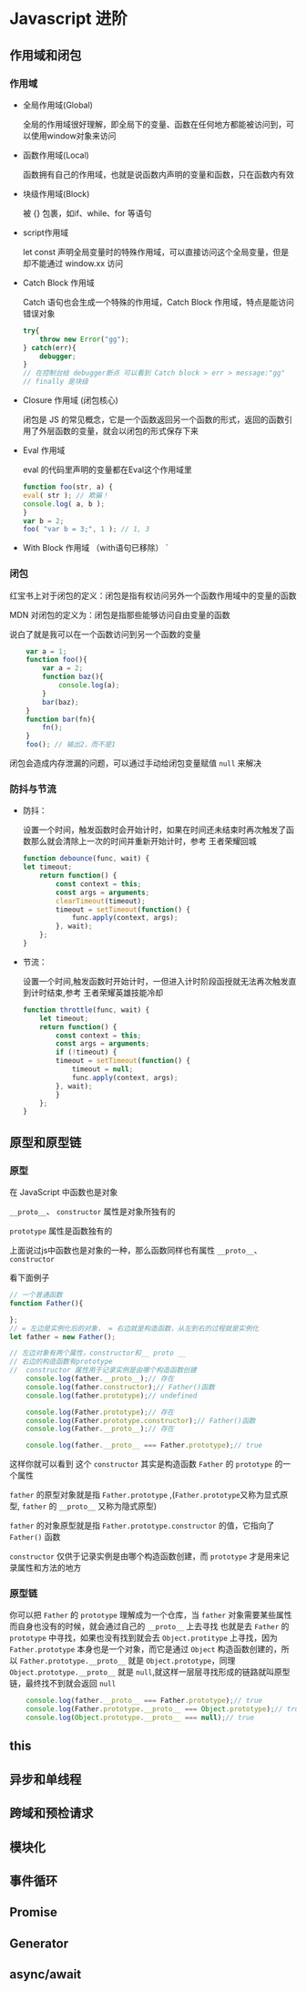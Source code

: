# Javascript 进阶

## 作用域和闭包

### 作用域

- 全局作用域(Global)

    全局的作用域很好理解，即全局下的变量、函数在任何地方都能被访问到，可以使用window对象来访问 

- 函数作用域(Local)

    函数拥有自己的作用域，也就是说函数内声明的变量和函数，只在函数内有效

- 块级作用域(Block)

     被 {} 包裹，如if、while、for 等语句

- script作用域

    let const 声明全局变量时的特殊作用域，可以直接访问这个全局变量，但是却不能通过 window.xx 访问

- Catch Block 作用域

    Catch 语句也会生成一个特殊的作用域，Catch Block 作用域，特点是能访问错误对象

    ```js
    try{
        throw new Error("gg");
    } catch(err){
        debugger;
    }
    // 在控制台给 debugger断点 可以看到 Catch block > err > message:"gg"
    // finally 是块级
    ```

- Closure 作用域 (闭包核心)

    闭包是 JS 的常见概念，它是一个函数返回另一个函数的形式，返回的函数引用了外层函数的变量，就会以闭包的形式保存下来

- Eval 作用域

    eval 的代码里声明的变量都在Eval这个作用域里

    ```js
    function foo(str, a) { 
    eval( str ); // 欺骗！ 
    console.log( a, b ); 
    } 
    var b = 2; 
    foo( "var b = 3;", 1 ); // 1, 3

    ```

- With Block 作用域 （with语句已移除）
    `

### 闭包

红宝书上对于闭包的定义：闭包是指有权访问另外一个函数作用域中的变量的函数

MDN 对闭包的定义为：闭包是指那些能够访问自由变量的函数

说白了就是我可以在一个函数访问到另一个函数的变量

```js
    var a = 1;
    function foo(){
        var a = 2;
        function baz(){
            console.log(a);
        }
        bar(baz);
    }
    function bar(fn){
        fn();
    }
    foo(); // 输出2，而不是1
```

闭包会造成内存泄漏的问题，可以通过手动给闭包变量赋值 `null` 来解决

### 防抖与节流

- 防抖：
    
    设置一个时间，触发函数时会开始计时，如果在时间还未结束时再次触发了函数那么就会清除上一次的时间并重新开始计时，参考 王者荣耀回城
    
    ```js
    function debounce(func, wait) {
    let timeout;
        return function() {
            const context = this;
            const args = arguments;
            clearTimeout(timeout);
            timeout = setTimeout(function() {
                func.apply(context, args);
            }, wait);
        };
    }
    ```

- 节流：
    
    设置一个时间,触发函数时开始计时，一但进入计时阶段函授就无法再次触发直到计时结束,参考 王者荣耀英雄技能冷却

    ```js
    function throttle(func, wait) {
        let timeout;
        return function() {
            const context = this;
            const args = arguments;
            if (!timeout) {
            timeout = setTimeout(function() {
                timeout = null;
                func.apply(context, args);
            }, wait);
            }
        };
    }
    ```


## 原型和原型链

### 原型

在 JavaScript 中函数也是对象

`__proto__`、 `constructor` 属性是对象所独有的

`prototype` 属性是函数独有的

上面说过js中函数也是对象的一种，那么函数同样也有属性 `__proto__`、 `constructor`

看下面例子

```js
// 一个普通函数
function Father(){

};
// = 左边是实例化后的对象， = 右边就是构造函数，从左到右的过程就是实例化
let father = new Father();

// 左边对象有两个属性，constructor和__ proto __
// 右边的构造函数有prototype 
//  constructor 属性用于记录实例是由哪个构造函数创建
    console.log(father.__proto__);// 存在
    console.log(father.constructor);// Father()函数
    console.log(father.prototype);// undefined

    console.log(Father.prototype);// 存在
    console.log(Father.prototype.constructor);// Father()函数
    console.log(Father.__proto__);// 存在

    console.log(father.__proto__ === Father.prototype);// true
```

这样你就可以看到 这个 `constructor` 其实是构造函数 `Father` 的 `prototype` 的一个属性

 `father` 的原型对象就是指 `Father.prototype` ,(`Father.prototype`又称为显式原型, `father` 的 `__proto__` 又称为隐式原型)

 `father` 的对象原型就是指 `Father.prototype.constructor` 的值，它指向了 `Father()` 函数

 `constructor` 仅供于记录实例是由哪个构造函数创建，而 `prototype` 才是用来记录属性和方法的地方



### 原型链

你可以把 `Father` 的 `prototype` 理解成为一个仓库，当 `father` 对象需要某些属性而自身也没有的时候，就会通过自己的 `__proto__` 上去寻找 也就是去 `Father` 的 `prototype` 中寻找，如果也没有找到就会去 `Object.protitype` 上寻找，因为 `Father.prototype` 本身也是一个对象，而它是通过 `Object` 构造函数创建的，所以 `Father.prototype.__proto__` 就是 `Object.prototype`，同理 `Object.prototype.__proto__` 就是 `null`,就这样一层层寻找形成的链路就叫原型链，最终找不到就会返回 `null`

```js
    console.log(father.__proto__ === Father.prototype);// true
    console.log(Father.prototype.__proto__ === Object.prototype);// true
    console.log(Object.prototype.__proto__ === null);// true
```
    



##  this

##  异步和单线程

##  跨域和预检请求

##  模块化

##  事件循环

##  Promise

##  Generator

##  async/await